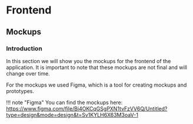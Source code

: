 # Frontend

## Mockups

### Introduction

In this section we will show you the mockups for the frontend of the application.
It is important to note that these mockups are not final and will change over time.

For the mockups we used Figma, which is a tool for creating mockups and prototypes.

!!! note "Figma"
    You can find the mockups here:
    <https://www.figma.com/file/Bi4OKCqGSgPXN1tvFzVV6Q/Untitled?type=design&mode=design&t=Sv1KYLH6X63M3oaV-1>
